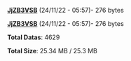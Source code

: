 [**JjZB3VSB**](/data/JjZB3VSB.txt) (24/11/22 - 05:57)- 276 bytes

[**JjZB3VSB**](/data/JjZB3VSB.txt) (24/11/22 - 05:57)- 276 bytes

**Total Datas**: 4629

**Total Size**: 25.34 MB / 25.3 MB